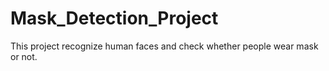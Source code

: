 # Mask_Detection_Project
This project recognize human faces and check whether people wear mask or not.
